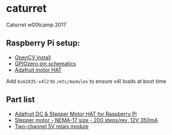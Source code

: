 # caturret
Caturret w00tcamp 2017

## Raspberry Pi setup:

- [OpenCV install](https://www.pyimagesearch.com/2017/09/04/raspbian-stretch-install-opencv-3-python-on-your-raspberry-pi/)
- [GPIOzero pin schematics](https://gpiozero.readthedocs.io/en/stable/recipes.html#module-gpiozero)
- [Adafruit motor HAT](https://learn.adafruit.com/adafruit-dc-and-stepper-motor-hat-for-raspberry-pi/overview)

Add `bcm2835-v4l2` to `/etc/modules` to ensure v4l loads at boot time

## Part list

- [Adafruit DC & Stepper Motor HAT for Raspberry Pi](https://www.adafruit.com/product/2348)
- [Stepper motor - NEMA-17 size - 200 steps/rev, 12V 350mA](https://www.adafruit.com/product/324)
- [Two-channel 5V relais module](https://www.kiwi-electronics.nl/tweekanaals-relais-module-5v)